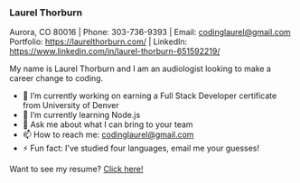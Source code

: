 ### Laurel Thorburn

Aurora, CO 80016 | Phone: 303-736-9393 | Email: codinglaurel@gmail.com
Portfolio: https://laurelthorburn.com/ | LinkedIn: https://www.linkedin.com/in/laurel-thorburn-651592219/

My name is Laurel Thorburn and I am an audiologist looking to make a career change to coding.

- 🔭 I’m currently working on earning a Full Stack Developer certificate from University of Denver
- 🌱 I’m currently learning Node.js
- 💬 Ask me about what I can bring to your team
- 📫 How to reach me: codinglaurel@gmail.com
- ⚡ Fun fact: I've studied four languages, email me your guesses!

Want to see my resume? [Click here!](https://drive.google.com/file/d/1PCDEbj6nRjaNaSe_1KquX8zwYbSCFZ1V/view?usp=sharing)
